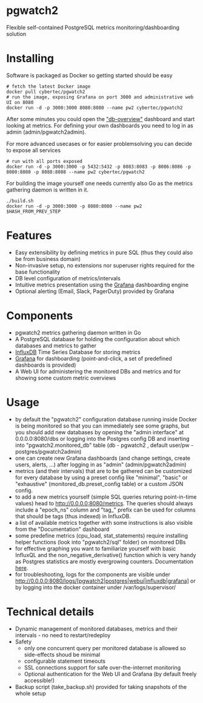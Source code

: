 # pgwatch2

Flexible self-contained PostgreSQL metrics monitoring/dashboarding solution

# Installing

Software is packaged as Docker so getting started should be easy
```
# fetch the latest Docker image
docker pull cybertec/pgwatch2 
# run the image, exposing Grafana on port 3000 and administrative web UI on 8080
docker run -d -p 3000:3000 8080:8080 --name pw2 cybertec/pgwatch2
```
After some minutes you could open the ["db-overview"](http://0.0.0.0:3000/dashboard/db/db-overview) dashboard and start
looking at metrics. For defining your own dashboards you need to log in as admin (admin/pgwatch2admin).


For more advanced usecases or for easier problemsolving you can decide to expose all services
```
# run with all ports exposed
docker run -d -p 3000:3000 -p 5432:5432 -p 8083:8083 -p 8086:8086 -p 8080:8080 -p 8088:8088 --name pw2 cybertec/pgwatch2
```

For building the image yourself one needs currently also Go as the metrics gathering daemon is written in it.
```
./build.sh
docker run -d -p 3000:3000 -p 8080:8080 --name pw2 $HASH_FROM_PREV_STEP
```

# Features

* Easy extensibility by defining metrics in pure SQL (thus they could also be from business domain)
* Non-invasive setup, no extensions nor superuser rights required for the base functionality
* DB level configuration of metrics/intervals
* Intuitive metrics presentation using the [Grafana](http://grafana.org/) dashboarding engine
* Optional alerting (Email, Slack, PagerDuty) provided by Grafana


# Components

* pgwatch2 metrics gathering daemon written in Go
* A PostgreSQL database for holding the configuration about which databases and metrics to gather 
* [InfluxDB](https://www.influxdata.com/time-series-platform/influxdb/) Time Series Database for storing metrics
* [Grafana](http://grafana.org/) for dashboarding (point-and-click, a set of predefined dashboards is provided)
* A Web UI for administering the monitored DBs and metrics and for showing some custom metric overviews

# Usage 

* by default the "pgwatch2" configuration database running inside Docker is being monitored so that you can immediately see
  some graphs, but you should add new databases by opening the "admin interface" at 0.0.0.0:8080/dbs or logging into the
  Postgres config DB and inserting into "pgwatch2.monitored_db" table (db - pgwatch2 , default user/pw - postgres/pgwatch2admin)
* one can create new Grafana dashboards (and change settings, create users, alerts, ...) after logging in as "admin" (admin/pgwatch2admin)
* metrics (and their intervals) that are to be gathered can be customized for every database by using a preset config
like "minimal", "basic" or "exhaustive" (monitored_db.preset_config table) or a custom JSON config.
* to add a new metrics  yourself (simple SQL queries returing point-in-time values) head to http://0.0.0.0:8080/metrics.
The queries should always include a "epoch_ns" column and "tag_" prefix can be used for columns that should be tags
(thus indexed) in InfluxDB.
* a list of available metrics together with some instructions is also visible from the "Documentation" dashboard
* some predefine metrics (cpu_load, stat_statements) require installing helper functions (look into "pgwatch2/sql" folder) on monitored DBs 
* for effective graphing you want to familiarize yourself with basic InfluxQL and the non_negative_derivative() function
which is very handy as Postgres statistics are mostly evergrowing counters. Documentation [here](https://docs.influxdata.com/influxdb/latest/query_language/functions/#non-negative-derivative).
* for troubleshooting, logs for the components are visible under http://0.0.0.0:8080/logs/[pgwatch2|postgres|webui|influxdb|grafana] or by logging
into the docker container under /var/logs/supervisor/


# Technical details

* Dynamic management of monitored databases, metrics and their intervals - no need to restart/redeploy
* Safety
  - only one concurrent query per monitored database is allowed so side-effects shoud be minimal
  - configurable statement timeouts
  - SSL connections support for safe over-the-internet monitoring
  - Optional authentication for the Web UI and Grafana (by default freely accessible!)
* Backup script (take_backup.sh) provided for taking snapshots of the whole setup
